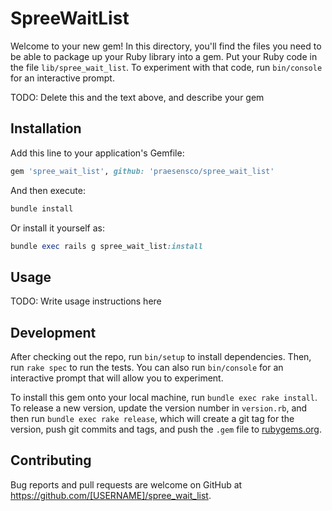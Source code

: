 # SpreeWaitList

Welcome to your new gem! In this directory, you'll find the files you need to be able to package up your Ruby library into a gem. Put your Ruby code in the file `lib/spree_wait_list`. To experiment with that code, run `bin/console` for an interactive prompt.

TODO: Delete this and the text above, and describe your gem

## Installation

Add this line to your application's Gemfile:

```ruby
gem 'spree_wait_list', github: 'praesensco/spree_wait_list'
```

And then execute:
```ruby
bundle install
```

Or install it yourself as:
```ruby
bundle exec rails g spree_wait_list:install
```

## Usage

TODO: Write usage instructions here

## Development

After checking out the repo, run `bin/setup` to install dependencies. Then, run `rake spec` to run the tests. You can also run `bin/console` for an interactive prompt that will allow you to experiment.

To install this gem onto your local machine, run `bundle exec rake install`. To release a new version, update the version number in `version.rb`, and then run `bundle exec rake release`, which will create a git tag for the version, push git commits and tags, and push the `.gem` file to [rubygems.org](https://rubygems.org).

## Contributing

Bug reports and pull requests are welcome on GitHub at https://github.com/[USERNAME]/spree_wait_list.
